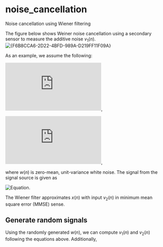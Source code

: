 # noise_cancellation
Noise cancellation using Wiener filtering

The figure below shows Weiner noise cancellation using a secondary sensor to measure the additive noise $v_1(n)$. 
![{F6B8CCA6-2D22-4BFD-989A-D219FF11F09A}](https://github.com/user-attachments/assets/a961bc57-33ec-4b3d-9fc9-9a2ae33e804f)

As an example, we assume the following:

![Equation](https://latex.codecogs.com/png.latex?v_1(n)=0.9v_1(n-1)+w(n)),

![Equation](https://latex.codecogs.com/png.latex?v_2(n)=-0.5v_2(n-1)+w(n)),

where $w(n)$ is zero-mean, unit-variance white noise. The signal from the signal source is given as 

![Equation](https://latex.codecogs.com/svg.image?d(n)=\sin(0.05\pi&space;n)).

The Wiener filter approximates $x(n)$ with input $v_2(n)$ in minimum mean square error (MMSE) sense. 

## Generate random signals
Using the randomly generated $w(n)$, we can compute $v_1(n)$ and $v_2(n)$ following the equations above. Additionally, 

